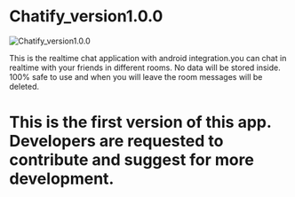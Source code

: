 # Chatify_version1.0.0
![Chatify_version1.0.0](https://user-images.githubusercontent.com/68392787/95285372-45824980-087e-11eb-95c3-ed9a4d214f54.jpeg)

This is the realtime chat application with android integration.you can chat in realtime with your friends in different rooms. No data will be stored inside.
100% safe to use and when you will leave the room messages will be deleted.

# This is the first version of this app. Developers are requested to contribute and suggest for more development.
